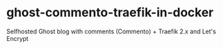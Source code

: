 # ghost-commento-traefik-in-docker
Selfhosted Ghost blog with comments (Commento) + Traefik 2.x and Let's Encrypt
